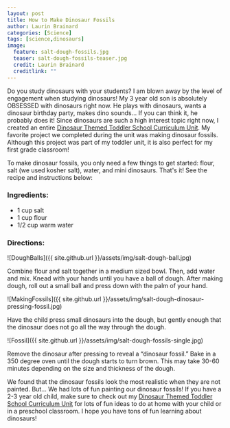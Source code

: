 ```yaml
---
layout: post
title: How to Make Dinosaur Fossils
author: Laurin Brainard
categories: [Science]
tags: [science,dinosaurs]
image:
  feature: salt-dough-fossils.jpg
  teaser: salt-dough-fossils-teaser.jpg
  credit: Laurin Brainard
  creditlink: ""
---
```

Do you study dinosaurs with your students? I am blown away by the level of engagement when studying dinosaurs! My 3 year old son is absolutely OBSESSED with dinosaurs right now. He plays with dinosaurs, wants a dinosaur birthday party, makes dino sounds... If you can think it, he probably does it! Since dinosaurs are such a high interest topic right now, I created an entire [Dinosaur Themed Toddler School Curriculum Unit](https://www.teacherspayteachers.com/Product/Toddler-School-Curriculum-Dinosaur-Themed-Lessons-4313867?utm_source=My%20Blog&utm_campaign=Dinosaur%20Fossils%20Post). My favorite project we completed during the unit was making dinosaur fossils. Although this project was part of my toddler unit, it is also perfect for my first grade classroom! 

To make dinosaur fossils, you only need a few things to get started: flour, salt (we used kosher salt), water, and mini dinosaurs. That's it! See the recipe and instructions below:

### Ingredients:
- 1 cup salt
- 1 cup flour
- 1/2 cup warm water

### Directions:
![DoughBalls]({{ site.github.url }}/assets/img/salt-dough-ball.jpg)

Combine flour and salt together in a medium sized bowl. Then, add water and mix. Knead with your hands until you have a ball of dough. After making dough, roll out a small ball and press down with the palm of your hand. 

![MakingFossils]({{ site.github.url }}/assets/img/salt-dough-dinosaur-pressing-fossil.jpg)

Have the child press small dinosaurs into the dough, but gently enough that the dinosaur does not go all the way through the dough. 

![Fossil]({{ site.github.url }}/assets/img/salt-dough-fossils-single.jpg)

Remove the dinosaur after pressing to reveal a “dinosaur fossil.” Bake in a 350 degree oven until the dough starts to turn brown. This may take 30-60 minutes depending on the size and thickness of the dough. 

<script type="text/javascript">
amzn_assoc_placement = "adunit0";
amzn_assoc_tracking_id = "theprimarybra-20";
amzn_assoc_ad_mode = "manual";
amzn_assoc_ad_type = "smart";
amzn_assoc_marketplace = "amazon";
amzn_assoc_region = "US";
amzn_assoc_linkid = "2026863a50052fa2f509ce9ca7c8c555";
amzn_assoc_search_bar = "true";
amzn_assoc_title = "Dinosaur Fossil Materials";
amzn_assoc_asins = "B072N5VFVM,B00H8WLHKU,B001GHYO44,B01EVJ8Q0Q";
</script>
<script src="//z-na.amazon-adsystem.com/widgets/onejs?MarketPlace=US"></script>

We found that the dinosaur fossils look the most realistic when they are not painted. But... We had lots of fun painting our dinosaur fossils! If you have a 2-3 year old child, make sure to check out my [Dinosaur Themed Toddler School Curriculum Unit](https://www.teacherspayteachers.com/Product/Toddler-School-Curriculum-Dinosaur-Themed-Lessons-4313867?utm_source=My%20Blog&utm_campaign=Dinosaur%20Fossils%20Post) for lots of fun ideas to do at home with your child or in a preschool classroom. I hope you have tons of fun learning about dinosaurs! 